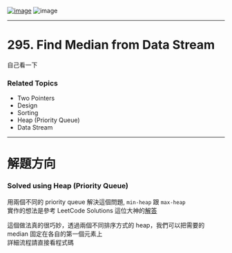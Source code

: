 [![image](https://img.shields.io/badge/Leetcode-Link-blue?logo=leetcode)](https://leetcode.com/problems/find-median-from-data-stream/description/)
![image](https://img.shields.io/badge/Difficulty-Hard-red)

---

# 295. Find Median from Data Stream

自己看一下

### Related Topics

- Two Pointers
- Design
- Sorting
- Heap (Priority Queue)
- Data Stream
  
---

# 解題方向

### Solved using Heap (Priority Queue)

用兩個不同的 priority queue 解決這個問題, `min-heap` 跟 `max-heap`  
實作的想法是參考 LeetCode Solutions 這位大神的[解答](https://leetcode.com/problems/find-median-from-data-stream/description/)  

這個做法真的很巧妙，透過兩個不同排序方式的 heap，我們可以把需要的 median 固定在各自的第一個元素上  
詳細流程請直接看程式碼  
